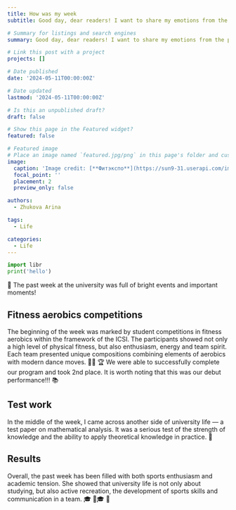 ```yaml
---
title: How was my week
subtitle: Good day, dear readers! I want to share my emotions from the past week. Not a lot has happened, but I think it will be interesting for you to read.

# Summary for listings and search engines
summary: Good day, dear readers! I want to share my emotions from the past week. Not a lot has happened, but I think it will be interesting for you to read.

# Link this post with a project
projects: []

# Date published
date: '2024-05-11T00:00:00Z'

# Date updated
lastmod: '2024-05-11T00:00:00Z'

# Is this an unpublished draft?
draft: false

# Show this page in the Featured widget?
featured: false

# Featured image
# Place an image named `featured.jpg/png` in this page's folder and customize its options here.
image:
  caption: 'Image credit: [**Фитэкспо**](https://sun9-31.userapi.com/impg/lhWCIz7ihywbmkyXELrkeNWxB6axGw8WJZrCUw/yll3XKpTn-E.jpg?size=1280x877&quality=95&sign=69ae9635aea1a0f8b7349567dc226882&type=album)'
  focal_point: ''
  placement: 2
  preview_only: false

authors:
  - Zhukova Arina

tags:
  - Life

categories:
  - Life
---
```


```python
import libr
print('hello')
```
🌟 The past week at the university was full of bright events and important moments!

## Fitness aerobics competitions

The beginning of the week was marked by student competitions in fitness aerobics within the framework of the ICSI. The participants showed not only a high level of physical fitness, but also enthusiasm, energy and team spirit. Each team presented unique compositions combining elements of aerobics with modern dance moves. 💃🕺
🏆 We were able to successfully complete our program and took 2nd place. It is worth noting that this was our debut performance!!!
📚
## Test work 

In the middle of the week, I came across another side of university life — a test paper on mathematical analysis. It was a serious test of the strength of knowledge and the ability to apply theoretical knowledge in practice. 📝

## Results 

Overall, the past week has been filled with both sports enthusiasm and academic tension. She showed that university life is not only about studying, but also active recreation, the development of sports skills and communication in a team. 🎓
👏🎓
👏 
